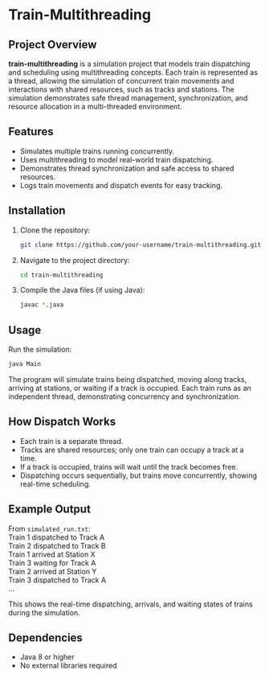 # Train-Multithreading

## Project Overview
**train-multithreading** is a simulation project that models train dispatching and scheduling using multithreading concepts. Each train is represented as a thread, allowing the simulation of concurrent train movements and interactions with shared resources, such as tracks and stations. The simulation demonstrates safe thread management, synchronization, and resource allocation in a multi-threaded environment.

## Features
- Simulates multiple trains running concurrently.  
- Uses multithreading to model real-world train dispatching.  
- Demonstrates thread synchronization and safe access to shared resources.  
- Logs train movements and dispatch events for easy tracking.  

## Installation
1. Clone the repository:
    ```bash
    git clone https://github.com/your-username/train-multithreading.git
    ```
2. Navigate to the project directory:
    ```bash
    cd train-multithreading
    ```
3. Compile the Java files (if using Java):
    ```bash
    javac *.java
    ```

## Usage
Run the simulation:
```bash
java Main
```

The program will simulate trains being dispatched, moving along tracks, arriving at stations, or waiting if a track is occupied. Each train runs as an independent thread, demonstrating concurrency and synchronization.

## How Dispatch Works

- Each train is a separate thread.
- Tracks are shared resources; only one train can occupy a track at a time.
- If a track is occupied, trains will wait until the track becomes free.
- Dispatching occurs sequentially, but trains move concurrently, showing real-time scheduling.

## Example Output

From `simulated_run.txt`:<br>
Train 1 dispatched to Track A<br>
Train 2 dispatched to Track B<br>
Train 1 arrived at Station X<br>
Train 3 waiting for Track A<br>
Train 2 arrived at Station Y<br>
Train 3 dispatched to Track A<br>
...


This shows the real-time dispatching, arrivals, and waiting states of trains during the simulation.

## Dependencies

- Java 8 or higher
- No external libraries required



